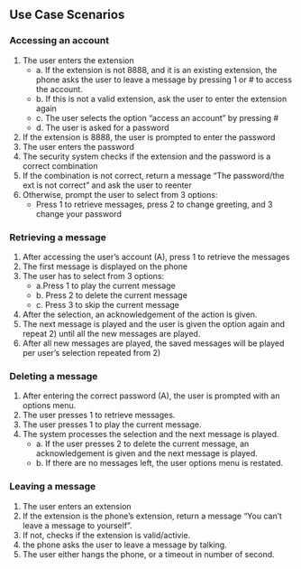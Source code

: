 ## Use Case Scenarios

### Accessing an account
1. The user enters the extension 
      * a. If the extension is not 8888, and it is an existing extension, the phone asks the user to leave a message by pressing 1 or # to access the account.
      * b. If this is not a valid extension, ask the user to enter the extension again 
      * c. The user selects the option “access an account” by pressing  #
      * d. The user is asked for a password 
2. If the extension is 8888, the user is prompted to enter the password
3. The user enters the password
4. The security system checks if the extension and the password is a correct combination
5. If the combination is not correct, return a message “The password/the ext is not correct”  and ask the user to reenter 
6. Otherwise, prompt the user to select from 3 options:
      - Press 1 to retrieve messages, press 2 to change greeting, and 3 change your password

### Retrieving a message
1. After accessing the user’s account (A), press 1 to retrieve the messages
2. The first message is displayed on the phone 
3. The user has to select from 3 options:
      * a.Press 1 to play the current message
      * b. Press 2 to delete the current message
      * c. Press 3 to skip the current message
4. After the selection, an acknowledgement of the action is given. 
5. The next message is played and the user is given the option again and repeat 2) until all the new messages are played. 
6. After all new messages are played, the saved messages will be played per user’s selection repeated from 2)

### Deleting a message
1. After entering the correct password (A), the user is prompted with an options menu.
2. The user presses 1 to retrieve messages.
3. The user presses 1 to play the current message.
4. The system processes the selection and the next message is played.
      * a. If the user  presses 2 to delete the current message, an acknowledgement is given and the next message is played. 
      * b. If there are no messages left, the user options menu is restated.

### Leaving a message
1. The user enters an extension 
2. If the extension is the phone’s extension, return a message “You can’t leave a message to yourself”.
3. If not, checks if the extension is valid/activie. 
4. the phone asks the user to leave a message by talking. 
5. The user either hangs the phone, or a timeout in number of second.
